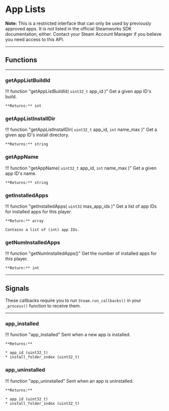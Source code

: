# App Lists

**Note:** This is a restricted interface that can only be used by previously approved apps. It is not listed in the official Steamworks SDK documentation, either. Contact your Steam Account Manager if you believe you need access to this API.

---
## Functions

---

### getAppListBuildId

!!! function "getAppListBuildId( ```uint32_t``` app_id )"
    Get a given app ID's build. 

    **Returns:** int

### getAppListInstallDir

!!! function "getAppListInstallDir( ```uint32_t``` app_id, ```int``` name_max )"
    Get a given app ID's install directory.

    **Returns:** string

### getAppName

!!! function "getAppName( ```uint32_t``` app_id, ```int``` name_max )"
    Get a given app ID's name. 

    **Returns:** string

### getInstalledApps

!!! function "getInstalledApps( ```uint32``` max_app_ids )"
    Get a list of app IDs for installed apps for this player. 

    **Return:** array

    Contains a list of (int) app IDs.

### getNumInstalledApps

!!! function "getNumInstalledApps()"
    Get the number of installed apps for this player. 

    **Return:** int

---

## Signals

These callbacks require you to run ```Steam.run_callbacks()``` in your ```_process()``` function to receive them.

------

### app_installed

!!! function "app_installed"
	Sent when a new app is installed.
	
	**Returns:**

	* app_id (uint32_t)
	* install_folder_index (uint32_t)

### app_uninstalled

!!! function "app_uninstalled"
	Sent when an app is uninstalled.

	**Returns:**
	
	* app_id (uint32_t)
	* install_folder_index (uint32_t)
